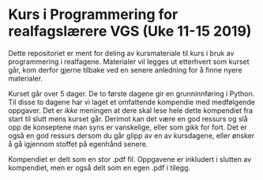 # Kurs i Programmering for realfagslærere VGS (Uke 11-15 2019)

Dette repositoriet er ment for deling av kursmateriale til kurs i bruk av programmering i realfagene. Materialer vil legges ut etterhvert som kurset går, kom derfor gjerne tilbake ved en senere anledning for å finne nyere materialer.

Kurset går over 5 dager. De to første dagene gir en grunninnføring i Python. Til disse to dagene har vi laget et omfattende kompendie med medfølgende oppgaver. Det er _ikke_ meningen at dere skal lese hele dette kompendiet fra start til slutt mens kurset går. Derimot kan det være en god ressurs og slå opp de konseptene man syns er vanskelige, eller som gikk for fort. Det er også en god ressurs dersom du går glipp av en av kursdagene, eller ønsker å gå igjennom stoffet på egenhånd senere.

Kompendiet er delt som en stor .pdf fil. Oppgavene er inkludert i slutten av kompendiet, men er også delt som en egen .pdf i tilegg.


